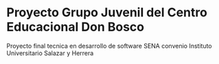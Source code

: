 # Proyecto Grupo Juvenil del Centro Educacional Don Bosco

Proyecto final tecnica en desarrollo de software SENA convenio Instituto Universitario Salazar y Herrera
